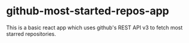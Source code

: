 # github-most-started-repos-app
This is a basic react app which uses github's REST API v3 to fetch most starred repositories.
